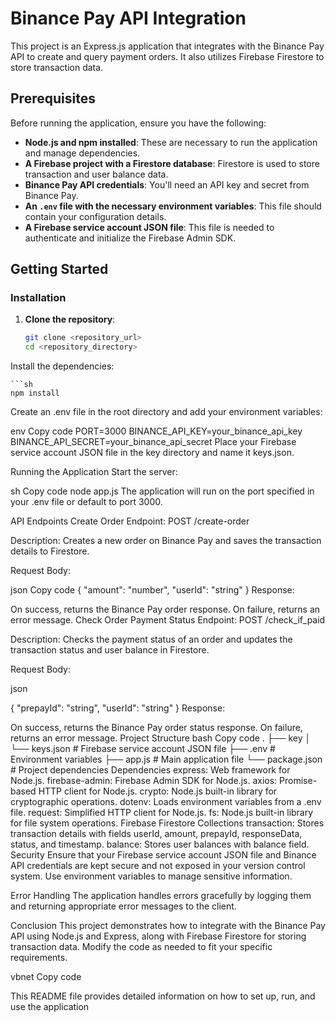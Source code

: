 # Binance Pay API Integration

This project is an Express.js application that integrates with the Binance Pay API to create and query payment orders. It also utilizes Firebase Firestore to store transaction data.

## Prerequisites

Before running the application, ensure you have the following:

- **Node.js and npm installed**: These are necessary to run the application and manage dependencies.
- **A Firebase project with a Firestore database**: Firestore is used to store transaction and user balance data.
- **Binance Pay API credentials**: You'll need an API key and secret from Binance Pay.
- **An `.env` file with the necessary environment variables**: This file should contain your configuration details.
- **A Firebase service account JSON file**: This file is needed to authenticate and initialize the Firebase Admin SDK.

## Getting Started

### Installation

1. **Clone the repository**:

   ```sh
   git clone <repository_url>
   cd <repository_directory>

Install the dependencies:

    ```sh
    npm install 

Create an .env file in the root directory and add your environment variables:

env
Copy code
PORT=3000
BINANCE_API_KEY=your_binance_api_key
BINANCE_API_SECRET=your_binance_api_secret
Place your Firebase service account JSON file in the key directory and name it keys.json.

Running the Application
Start the server:

sh
Copy code
node app.js
The application will run on the port specified in your .env file or default to port 3000.

API Endpoints
Create Order
Endpoint: POST /create-order

Description: Creates a new order on Binance Pay and saves the transaction details to Firestore.

Request Body:

json
Copy code
{
  "amount": "number",
  "userId": "string"
}
Response:

On success, returns the Binance Pay order response.
On failure, returns an error message.
Check Order Payment Status
Endpoint: POST /check_if_paid

Description: Checks the payment status of an order and updates the transaction status and user balance in Firestore.

Request Body:

json

{
  "prepayId": "string",
  "userId": "string"
}
Response:

On success, returns the Binance Pay order status response.
On failure, returns an error message.
Project Structure
bash
Copy code
.
├── key
│   └── keys.json      # Firebase service account JSON file
├── .env               # Environment variables
├── app.js             # Main application file
└── package.json       # Project dependencies
Dependencies
express: Web framework for Node.js.
firebase-admin: Firebase Admin SDK for Node.js.
axios: Promise-based HTTP client for Node.js.
crypto: Node.js built-in library for cryptographic operations.
dotenv: Loads environment variables from a .env file.
request: Simplified HTTP client for Node.js.
fs: Node.js built-in library for file system operations.
Firebase Firestore Collections
transaction: Stores transaction details with fields userId, amount, prepayId, responseData, status, and timestamp.
balance: Stores user balances with balance field.
Security
Ensure that your Firebase service account JSON file and Binance API credentials are kept secure and not exposed in your version control system. Use environment variables to manage sensitive information.

Error Handling
The application handles errors gracefully by logging them and returning appropriate error messages to the client.

Conclusion
This project demonstrates how to integrate with the Binance Pay API using Node.js and Express, along with Firebase Firestore for storing transaction data. Modify the code as needed to fit your specific requirements.

vbnet
Copy code

This README file provides detailed information on how to set up, run, and use the application
